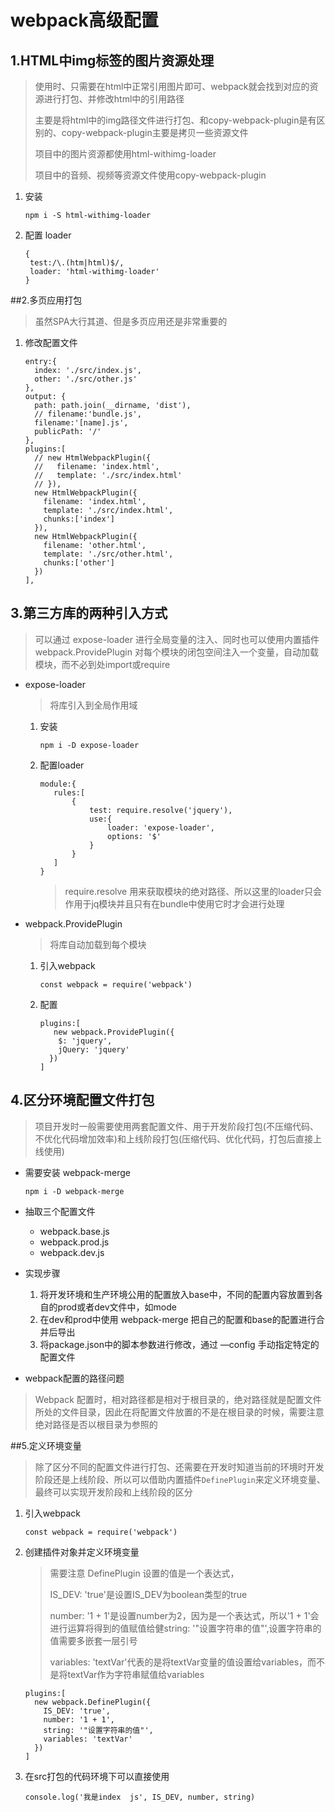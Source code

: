 # webpack高级配置

## 1.HTML中img标签的图片资源处理

> 使用时、只需要在html中正常引用图片即可、webpack就会找到对应的资源进行打包、并修改html中的引用路径
>
> 主要是将html中的img路径文件进行打包、和copy-webpack-plugin是有区别的、copy-webpack-plugin主要是拷贝一些资源文件
>
> 项目中的图片资源都使用html-withimg-loader
>
> 项目中的音频、视频等资源文件使用copy-webpack-plugin

1. 安装

   ```
   npm i -S html-withimg-loader
   ```

2. 配置 loader

   ```
   {
   	test:/\.(htm|html)$/,
   	loader: 'html-withimg-loader'
   }
   ```

##2.多页应用打包

> 虽然SPA大行其道、但是多页应用还是非常重要的

1. 修改配置文件

   ```
   entry:{
     index: './src/index.js',
     other: './src/other.js'
   },
   output: {
     path: path.join(__dirname, 'dist'),
     // filename:'bundle.js',
     filename:'[name].js',
     publicPath: '/'
   },
   plugins:[
     // new HtmlWebpackPlugin({
     //   filename: 'index.html',
     //   template: './src/index.html'
     // }),
     new HtmlWebpackPlugin({
       filename: 'index.html',
       template: './src/index.html',
       chunks:['index']
     }),
     new HtmlWebpackPlugin({
       filename: 'other.html',
       template: './src/other.html',
       chunks:['other']
     })
   ],
   ```

## 3.第三方库的两种引入方式

> 可以通过 expose-loader 进行全局变量的注入、同时也可以使用内置插件 webpack.ProvidePlugin 对每个模块的闭包空间注入一个变量，自动加载模块，而不必到处import或require

- expose-loader

  > 将库引入到全局作用域

  1. 安装

     ```
     npm i -D expose-loader
     ```

  2. 配置loader

     ```
     module:{
     	rules:[
     		{
     			test: require.resolve('jquery'),
     			use:{
     				loader: 'expose-loader',
     				options: '$'
     			}
     		}
     	]
     }
     ```

     > require.resolve 用来获取模块的绝对路径、所以这里的loader只会作用于jq模块并且只有在bundle中使用它时才会进行处理

- webpack.ProvidePlugin

  > 将库自动加载到每个模块

  1. 引入webpack

     ```
     const webpack = require('webpack')
     ```

  2. 配置

     ```
     plugins:[
     	new webpack.ProvidePlugin({
         $: 'jquery',
         jQuery: 'jquery'
       })
     ]
     ```

## 4.区分环境配置文件打包



> 项目开发时一般需要使用两套配置文件、用于开发阶段打包(不压缩代码、不优化代码增加效率)和上线阶段打包(压缩代码、优化代码，打包后直接上线使用)

- 需要安装 webpack-merge 

  ```
  npm i -D webpack-merge
  ```

- 抽取三个配置文件

  - webpack.base.js
  - webpack.prod.js
  - webpack.dev.js

- 实现步骤
  1. 将开发环境和生产环境公用的配置放入base中，不同的配置内容放置到各自的prod或者dev文件中，如mode
  2. 在dev和prod中使用 webpack-merge 把自己的配置和base的配置进行合并后导出
  3. 将package.json中的脚本参数进行修改，通过 —config 手动指定特定的配置文件

- webpack配置的路径问题

> Webpack 配置时，相对路径都是相对于根目录的，绝对路径就是配置文件所处的文件目录，因此在将配置文件放置的不是在根目录的时候，需要注意绝对路径是否以根目录为参照的

##5.定义环境变量

> 除了区分不同的配置文件进行打包、还需要在开发时知道当前的环境时开发阶段还是上线阶段、所以可以借助内置插件`DefinePlugin`来定义环境变量、最终可以实现开发阶段和上线阶段的区分

1. 引入webpack

   ```
   const webpack = require('webpack')
   ```

2. 创建插件对象并定义环境变量

   > 需要注意 DefinePlugin 设置的值是一个表达式，
   >
   > IS_DEV: 'true'是设置IS_DEV为boolean类型的true
   >
   > number: '1 + 1'是设置number为2，因为是一个表达式，所以'1 + 1'会进行运算将得到的值赋值给健string: '"设置字符串的值"',设置字符串的值需要多嵌套一层引号
   >
   > variables: 'textVar'代表的是将textVar变量的值设置给variables，而不是将textVar作为字符串赋值给variables

   ```
   plugins:[
     new webpack.DefinePlugin({
       IS_DEV: 'true',
       number: '1 + 1',
       string: '"设置字符串的值"',
       variables: 'textVar'
     })
   ]
   ```

3. 在src打包的代码环境下可以直接使用

   ```
   console.log('我是index  js', IS_DEV, number, string)
   ```















